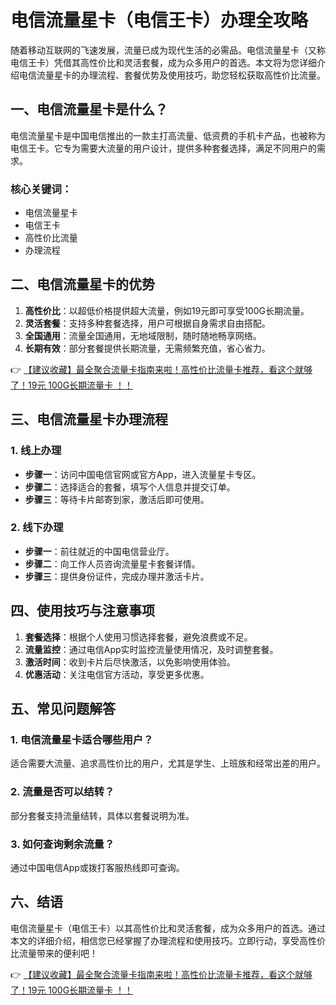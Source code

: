 # 电信流量星卡（电信王卡）办理全攻略

随着移动互联网的飞速发展，流量已成为现代生活的必需品。电信流量星卡（又称电信王卡）凭借其高性价比和灵活套餐，成为众多用户的首选。本文将为您详细介绍电信流量星卡的办理流程、套餐优势及使用技巧，助您轻松获取高性价比流量。

## 一、电信流量星卡是什么？

电信流量星卡是中国电信推出的一款主打高流量、低资费的手机卡产品，也被称为电信王卡。它专为需要大流量的用户设计，提供多种套餐选择，满足不同用户的需求。

### 核心关键词：
- 电信流量星卡
- 电信王卡
- 高性价比流量
- 办理流程

## 二、电信流量星卡的优势

1. **高性价比**：以超低价格提供超大流量，例如19元即可享受100G长期流量。
2. **灵活套餐**：支持多种套餐选择，用户可根据自身需求自由搭配。
3. **全国通用**：流量全国通用，无地域限制，随时随地畅享网络。
4. **长期有效**：部分套餐提供长期流量，无需频繁充值，省心省力。

👉 [【建议收藏】最全聚合流量卡指南来啦！高性价比流量卡推荐，看这个就够了！19元 100G长期流量卡 ！！](https://bit.ly/Liuliangka)

## 三、电信流量星卡办理流程

### 1. 线上办理
- **步骤一**：访问中国电信官网或官方App，进入流量星卡专区。
- **步骤二**：选择适合的套餐，填写个人信息并提交订单。
- **步骤三**：等待卡片邮寄到家，激活后即可使用。

### 2. 线下办理
- **步骤一**：前往就近的中国电信营业厅。
- **步骤二**：向工作人员咨询流量星卡套餐详情。
- **步骤三**：提供身份证件，完成办理并激活卡片。

## 四、使用技巧与注意事项

1. **套餐选择**：根据个人使用习惯选择套餐，避免浪费或不足。
2. **流量监控**：通过电信App实时监控流量使用情况，及时调整套餐。
3. **激活时间**：收到卡片后尽快激活，以免影响使用体验。
4. **优惠活动**：关注电信官方活动，享受更多优惠。

## 五、常见问题解答

### 1. 电信流量星卡适合哪些用户？
适合需要大流量、追求高性价比的用户，尤其是学生、上班族和经常出差的用户。

### 2. 流量是否可以结转？
部分套餐支持流量结转，具体以套餐说明为准。

### 3. 如何查询剩余流量？
通过中国电信App或拨打客服热线即可查询。

## 六、结语

电信流量星卡（电信王卡）以其高性价比和灵活套餐，成为众多用户的首选。通过本文的详细介绍，相信您已经掌握了办理流程和使用技巧。立即行动，享受高性价比流量带来的便利吧！

👉 [【建议收藏】最全聚合流量卡指南来啦！高性价比流量卡推荐，看这个就够了！19元 100G长期流量卡 ！！](https://bit.ly/Liuliangka)